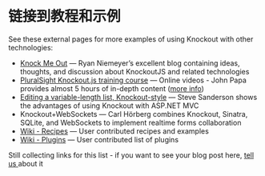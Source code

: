 # 链接到教程和示例
See these external pages for more examples of using Knockout with other technologies:
- [Knock Me Out](https://www.knockmeout.net/) — Ryan Niemeyer’s excellent blog containing ideas, thoughts, and discussion about KnockoutJS and related technologies
- [PluralSight Knockout.js training course](https://s2.pluralsight.com/404.html?courseName=knockout-mvvm) — Online videos - John Papa provides almost 5 hours of in-depth content ([more info](https://www.johnpapa.net/komvvm/))
- [Editing a variable-length list, Knockout-style](http://blog.stevensanderson.com/2010/07/12/editing-a-variable-length-list-knockout-style/) — Steve Sanderson shows the advantages of using Knockout with ASP.NET MVC
- Knockout+WebSockets — Carl Hörberg combines Knockout, Sinatra, SQLite, and WebSockets to implement realtime forms collaboration
- [Wiki - Recipes](https://github.com/knockout/knockout/wiki/Recipes) — User contributed recipes and examples
- [Wiki - Plugins](https://github.com/knockout/knockout/wiki/Plugins) — User contributed list of plugins

Still collecting links for this list - if you want to see your blog post here, [tell us ](https://groups.google.com/g/knockoutjs?pli=1)about it